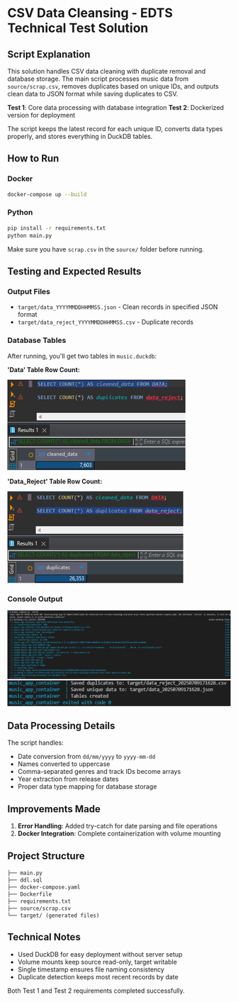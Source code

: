 # CSV Data Cleansing - EDTS Technical Test Solution

## Script Explanation

This solution handles CSV data cleaning with duplicate removal and database storage. The main script processes music data from `source/scrap.csv`, removes duplicates based on unique IDs, and outputs clean data to JSON format while saving duplicates to CSV.

**Test 1**: Core data processing with database integration
**Test 2**: Dockerized version for deployment

The script keeps the latest record for each unique ID, converts data types properly, and stores everything in DuckDB tables.

## How to Run

### Docker
```bash
docker-compose up --build
```

### Python
```bash
pip install -r requirements.txt
python main.py
```

Make sure you have `scrap.csv` in the `source/` folder before running.

## Testing and Expected Results

### Output Files
- `target/data_YYYYMMDDHHMMSS.json` - Clean records in specified JSON format
- `target/data_reject_YYYYMMDDHHMMSS.csv` - Duplicate records

### Database Tables
After running, you'll get two tables in `music.duckdb`:

**'Data' Table Row Count:**

![alt text](img/Clean.png)

**'Data_Reject' Table Row Count:**

![img/Duplicates.png](img/Duplicates.png)

### Console Output
![alt text](<img/Console 1.png>)
![alt text](<img/Console 2.png>)

## Data Processing Details

The script handles:
- Date conversion from `dd/mm/yyyy` to `yyyy-mm-dd`
- Names converted to uppercase
- Comma-separated genres and track IDs become arrays
- Year extraction from release dates
- Proper data type mapping for database storage

## Improvements Made

1. **Error Handling**: Added try-catch for date parsing and file operations
2. **Docker Integration**: Complete containerization with volume mounting

## Project Structure
```
├── main.py
├── ddl.sql
├── docker-compose.yaml
├── Dockerfile
├── requirements.txt
├── source/scrap.csv
└── target/ (generated files)
```

## Technical Notes

- Used DuckDB for easy deployment without server setup
- Volume mounts keep source read-only, target writable
- Single timestamp ensures file naming consistency
- Duplicate detection keeps most recent records by date

Both Test 1 and Test 2 requirements completed successfully.
